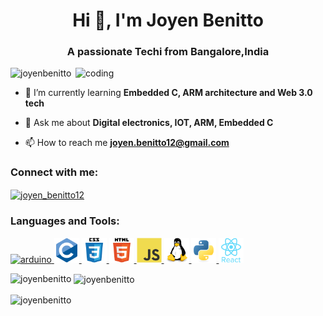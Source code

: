 
<h1 align="center">Hi 👋, I'm Joyen Benitto</h1>
<h3 align="center">A passionate Techi from Bangalore,India</h3>
<img align="right" alt="coding" width="400" src="https://r7q6w9z6.rocketcdn.me/career/wp-content/uploads/2020/03/hello.gif">


<p align="left"> <img src="https://komarev.com/ghpvc/?username=joyenbenitto&label=Profile%20views&color=0e75b6&style=flat" alt="joyenbenitto" /> </p>

- 🌱 I’m currently learning **Embedded C, ARM architecture and Web 3.0 tech**

- 💬 Ask me about **Digital electronics, IOT, ARM, Embedded C**

- 📫 How to reach me **joyen.benitto12@gmail.com**

<h3 align="left">Connect with me:</h3>
<p align="left">
<a href="https://www.hackerrank.com/joyen_benitto12" target="blank"><img align="center" src="https://raw.githubusercontent.com/rahuldkjain/github-profile-readme-generator/master/src/images/icons/Social/hackerrank.svg" alt="joyen_benitto12" height="30" width="40" /></a>
</p>

<h3 align="left">Languages and Tools:</h3>
<p align="left"> <a href="https://www.arduino.cc/" target="_blank" rel="noreferrer"> <img src="https://cdn.worldvectorlogo.com/logos/arduino-1.svg" alt="arduino" width="40" height="40"/> </a> <a href="https://www.cprogramming.com/" target="_blank" rel="noreferrer"> <img src="https://raw.githubusercontent.com/devicons/devicon/master/icons/c/c-original.svg" alt="c" width="40" height="40"/> </a> <a href="https://www.w3schools.com/css/" target="_blank" rel="noreferrer"> <img src="https://raw.githubusercontent.com/devicons/devicon/master/icons/css3/css3-original-wordmark.svg" alt="css3" width="40" height="40"/> </a> <a href="https://www.w3.org/html/" target="_blank" rel="noreferrer"> <img src="https://raw.githubusercontent.com/devicons/devicon/master/icons/html5/html5-original-wordmark.svg" alt="html5" width="40" height="40"/> </a> <a href="https://developer.mozilla.org/en-US/docs/Web/JavaScript" target="_blank" rel="noreferrer"> <img src="https://raw.githubusercontent.com/devicons/devicon/master/icons/javascript/javascript-original.svg" alt="javascript" width="40" height="40"/> </a> <a href="https://www.linux.org/" target="_blank" rel="noreferrer"> <img src="https://raw.githubusercontent.com/devicons/devicon/master/icons/linux/linux-original.svg" alt="linux" width="40" height="40"/> </a> <a href="https://www.python.org" target="_blank" rel="noreferrer"> <img src="https://raw.githubusercontent.com/devicons/devicon/master/icons/python/python-original.svg" alt="python" width="40" height="40"/> </a> <a href="https://reactjs.org/" target="_blank" rel="noreferrer"> <img src="https://raw.githubusercontent.com/devicons/devicon/master/icons/react/react-original-wordmark.svg" alt="react" width="40" height="40"/> </a> </p>

<p><img align="left" src="https://github-readme-stats.vercel.app/api/top-langs?username=joyenbenitto&show_icons=true&locale=en&layout=compact" alt="joyenbenitto" /></p>

<p>&nbsp;<img align="center" src="https://github-readme-stats.vercel.app/api?username=joyenbenitto&show_icons=true&locale=en" alt="joyenbenitto" /></p>

<p><img align="center" src="https://github-readme-streak-stats.herokuapp.com/?user=joyenbenitto&" alt="joyenbenitto" /></p>

